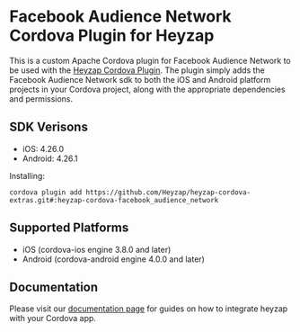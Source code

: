 Facebook Audience Network Cordova Plugin for Heyzap
==================================

This is a custom Apache Cordova plugin for Facebook Audience Network to be used with the [Heyzap Cordova Plugin](github.com/Heyzap/heyzap-cordova). The plugin simply adds the Facebook Audience Network sdk to both the iOS and Android platform projects in your Cordova project, along with the appropriate dependencies and permissions.

SDK Verisons
------------
- iOS: 4.26.0
- Android: 4.26.1

Installing:
```
cordova plugin add https://github.com/Heyzap/heyzap-cordova-extras.git#:heyzap-cordova-facebook_audience_network
```

Supported Platforms
-------------------
- iOS (cordova-ios engine 3.8.0 and later)
- Android (cordova-android engine 4.0.0 and later)

Documentation
-------------
Please visit our [documentation page](https://developers.heyzap.com/docs/cordova_sdk_setup_and_requirements#step-2-choose-your-3rdparty-sdks-optional) for guides on how to integrate heyzap with your Cordova app.
